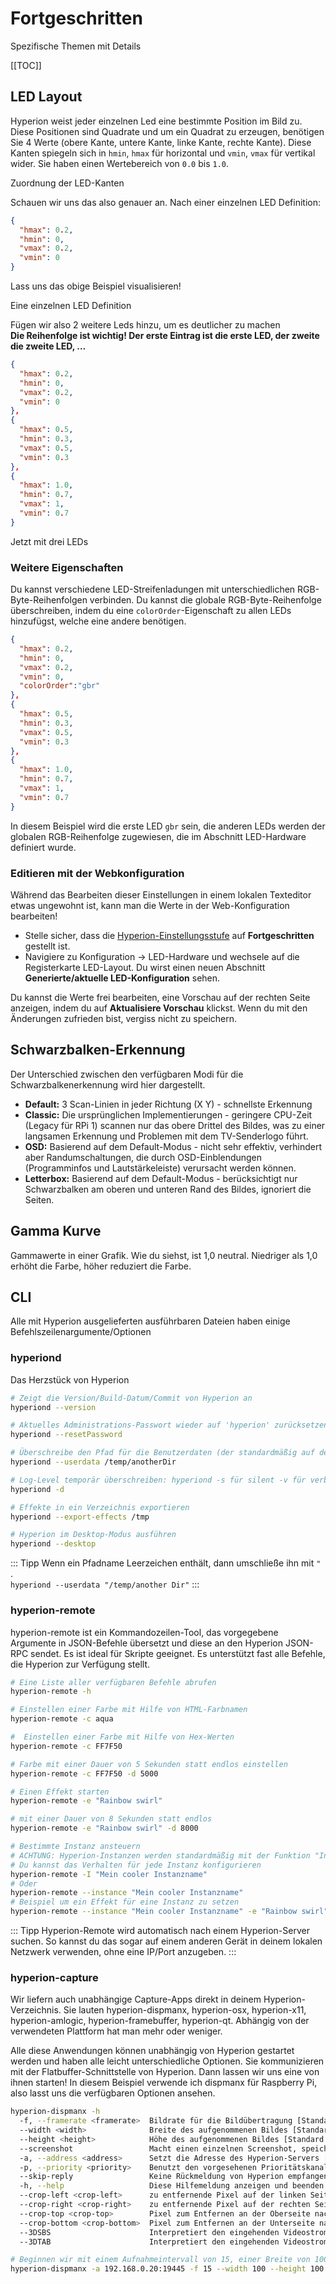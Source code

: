# Fortgeschritten
Spezifische Themen mit Details

[[TOC]]

## LED Layout
Hyperion weist jeder einzelnen Led eine bestimmte Position im Bild zu. Diese Positionen sind Quadrate und um ein Quadrat zu erzeugen, benötigen Sie 4 Werte (obere Kante, untere Kante, linke Kante, rechte Kante). Diese Kanten spiegeln sich in `hmin`, `hmax` für horizontal und `vmin`, `vmax` für vertikal wider. Sie haben einen Wertebereich von `0.0` bis `1.0`.

<ImageWrap src="/images/en/user_ledlayout.jpg" alt="Hyperion Led Layout">
Zuordnung der LED-Kanten

</ImageWrap>

Schauen wir uns das also genauer an. Nach einer einzelnen LED Definition:
``` json
{
  "hmax": 0.2,
  "hmin": 0,
  "vmax": 0.2,
  "vmin": 0
}
```
Lass uns das obige Beispiel visualisieren!

<ImageWrap src="/images/en/user_ledlayout1.jpg" alt="Hyperion Led Layout">
Eine einzelnen LED Definition

</ImageWrap>

Fügen wir also 2 weitere Leds hinzu, um es deutlicher zu machen \
**Die Reihenfolge ist wichtig! Der erste Eintrag ist die erste LED, der zweite die zweite LED, ...**
``` json
{
  "hmax": 0.2,
  "hmin": 0,
  "vmax": 0.2,
  "vmin": 0
},
{
  "hmax": 0.5,
  "hmin": 0.3,
  "vmax": 0.5,
  "vmin": 0.3
},
{
  "hmax": 1.0,
  "hmin": 0.7,
  "vmax": 1,
  "vmin": 0.7
}
```
<ImageWrap src="/images/en/user_ledlayout2.jpg" alt="Hyperion Led Layout">
Jetzt mit drei LEDs

</ImageWrap>

### Weitere Eigenschaften
Du kannst verschiedene LED-Streifenladungen mit unterschiedlichen RGB-Byte-Reihenfolgen verbinden. Du kannst die globale RGB-Byte-Reihenfolge überschreiben, indem du eine `colorOrder`-Eigenschaft zu allen LEDs hinzufügst, welche eine andere benötigen.
``` json
{
  "hmax": 0.2,
  "hmin": 0,
  "vmax": 0.2,
  "vmin": 0,
  "colorOrder":"gbr"
},
{
  "hmax": 0.5,
  "hmin": 0.3,
  "vmax": 0.5,
  "vmin": 0.3
},
{
  "hmax": 1.0,
  "hmin": 0.7,
  "vmax": 1,
  "vmin": 0.7
}
```
In diesem Beispiel wird die erste LED `gbr` sein, die anderen LEDs werden der globalen RGB-Reihenfolge zugewiesen, die im Abschnitt LED-Hardware definiert wurde.

### Editieren mit der Webkonfiguration
Während das Bearbeiten dieser Einstellungen in einem lokalen Texteditor etwas ungewohnt ist, kann man die Werte in der Web-Konfiguration bearbeiten!
  - Stelle sicher, dass die [Hyperion-Einstellungsstufe](../Konfiguration.md#Einstellungsstufen) auf **Fortgeschritten** gestellt ist.
  - Navigiere zu Konfiguration -> LED-Hardware und wechsele auf die Registerkarte LED-Layout. Du wirst einen neuen Abschnitt **Generierte/aktuelle LED-Konfiguration** sehen.

<ImageWrap src="/images/de/user_ledlayout3.jpg" alt="Hyperion Led Layout" />

Du kannst die Werte frei bearbeiten, eine Vorschau auf der rechten Seite anzeigen, indem du auf **Aktualisiere Vorschau** klickst. Wenn du mit den Änderungen zufrieden bist, vergiss nicht zu speichern.

## Schwarzbalken-Erkennung
Der Unterschied zwischen den verfügbaren Modi für die Schwarzbalkenerkennung wird hier dargestellt.

  * **Default:** 3 Scan-Linien in jeder Richtung (X Y) - schnellste Erkennung
  * **Classic:** Die ursprünglichen Implementierungen - geringere CPU-Zeit (Legacy für RPi 1) scannen nur das obere Drittel des Bildes, was zu einer langsamen Erkennung und Problemen mit dem TV-Senderlogo führt.
  * **OSD:** Basierend auf dem Default-Modus - nicht sehr effektiv, verhindert aber Randumschaltungen, die durch OSD-Einblendungen (Programminfos und Lautstärkeleiste) verursacht werden können.
  * **Letterbox:** Basierend auf dem Default-Modus - berücksichtigt nur Schwarzbalken am oberen und unteren Rand des Bildes, ignoriert die Seiten.

<ImageWrap src="/images/en/user_bbmodes.jpg" alt="Hyperion Blackbar detection modes" />

## Gamma Kurve
Gammawerte in einer Grafik. Wie du siehst, ist 1,0 neutral. Niedriger als 1,0 erhöht die Farbe, höher reduziert die Farbe.

<ImageWrap src="/images/en/user_gammacurve.png" alt="Hyperion Gamma Curve" />


## CLI
Alle mit Hyperion ausgelieferten ausführbaren Dateien haben einige Befehlszeilenargumente/Optionen

### hyperiond
Das Herzstück von Hyperion
``` sh
# Zeigt die Version/Build-Datum/Commit von Hyperion an 
hyperiond --version

# Aktuelles Administrations-Passwort wieder auf 'hyperion' zurücksetzen
hyperiond --resetPassword

# Überschreibe den Pfad für die Benutzerdaten (der standardmäßig auf dein Home-Verzeichnis eingestellt ist)
hyperiond --userdata /temp/anotherDir

# Log-Level temporär überschreiben: hyperiond -s für silent -v für verbose und -d für debug
hyperiond -d

# Effekte in ein Verzeichnis exportieren
hyperiond --export-effects /tmp

# Hyperion im Desktop-Modus ausführen
hyperiond --desktop
```

::: Tipp
Wenn ein Pfadname Leerzeichen enthält, dann umschließe ihn mit `"` . \
`hyperiond --userdata "/temp/another Dir"`
:::

### hyperion-remote
hyperion-remote ist ein Kommandozeilen-Tool, das vorgegebene Argumente in JSON-Befehle übersetzt und diese an den Hyperion JSON-RPC sendet. Es ist ideal für Skripte geeignet. Es unterstützt fast alle Befehle, die Hyperion zur Verfügung stellt.

``` sh
# Eine Liste aller verfügbaren Befehle abrufen
hyperion-remote -h

# Einstellen einer Farbe mit Hilfe von HTML-Farbnamen
hyperion-remote -c aqua

#  Einstellen einer Farbe mit Hilfe von Hex-Werten
hyperion-remote -c FF7F50

# Farbe mit einer Dauer von 5 Sekunden statt endlos einstellen 
hyperion-remote -c FF7F50 -d 5000

# Einen Effekt starten
hyperion-remote -e "Rainbow swirl"

# mit einer Dauer von 8 Sekunden statt endlos
hyperion-remote -e "Rainbow swirl" -d 8000

# Bestimmte Instanz ansteuern
# ACHTUNG: Hyperion-Instanzen werden standardmäßig mit der Funktion "Instance Syncing" synchronisiert
# Du kannst das Verhalten für jede Instanz konfigurieren
hyperion-remote -I "Mein cooler Instanzname"
# Oder
hyperion-remote --instance "Mein cooler Instanzname"
# Beispiel um ein Effekt für eine Instanz zu setzen
hyperion-remote --instance "Mein cooler Instanzname" -e "Rainbow swirl"
```

::: Tipp
Hyperion-Remote wird automatisch nach einem Hyperion-Server suchen. So kannst du das sogar auf einem anderen Gerät in deinem lokalen Netzwerk verwenden, ohne eine IP/Port anzugeben.
:::

### hyperion-capture
 Wir liefern auch unabhängige Capture-Apps direkt in deinem Hyperion-Verzeichnis. Sie lauten hyperion-dispmanx, hyperion-osx, hyperion-x11, hyperion-amlogic, hyperion-framebuffer, hyperion-qt. Abhängig von der verwendeten Plattform hat man mehr oder weniger.

Alle diese Anwendungen können unabhängig von Hyperion gestartet werden und haben alle leicht unterschiedliche Optionen. Sie kommunizieren mit der Flatbuffer-Schnittstelle von Hyperion. Dann lassen wir uns eine von ihnen starten! In diesem Beispiel verwende ich dispmanx für Raspberry Pi, also lasst uns die verfügbaren Optionen ansehen.

``` sh
hyperion-dispmanx -h
  -f, --framerate <framerate>  Bildrate für die Bildübertragung [Standard: 10]
  --width <width>              Breite des aufgenommenen Bildes [Standard: 64]
  --height <height>            Höhe des aufgenommenen Bildes [Standard: 64]
  --screenshot                 Macht einen einzelnen Screenshot, speichert ihn in einer Datei und beendet ihn
  -a, --address <address>      Setzt die Adresse des Hyperion-Servers [Standard: 127.0.0.1:19445]
  -p, --priority <priority>    Benutzt den vorgesehenen Prioritätskanal (vorgeschlagen 100-199) [Standard: 150]
  --skip-reply                 Keine Rückmeldung von Hyperion empfangen und prüfen
  -h, --help                   Diese Hilfemeldung anzeigen und beenden
  --crop-left <crop-left>      zu entfernende Pixel auf der linken Seite nach dem Erfassen
  --crop-right <crop-right>    zu entfernende Pixel auf der rechten Seite nach dem Erfassen
  --crop-top <crop-top>        Pixel zum Entfernen an der Oberseite nach dem Erfassen
  --crop-bottom <crop-bottom>  Pixel zum Entfernen an der Unterseite nach dem Erfassen
  --3DSBS                      Interpretiert den eingehenden Videostrom als 3D-Side-by-Side
  --3DTAB                      Interpretiert den eingehenden Videostrom als 3D-Oben-und-Unten

# Beginnen wir mit einem Aufnahmeintervall von 15, einer Breite von 100 und einer Höhe von 100
hyperion-dispmanx -a 192.168.0.20:19445 -f 15 --width 100 --height 100
```
